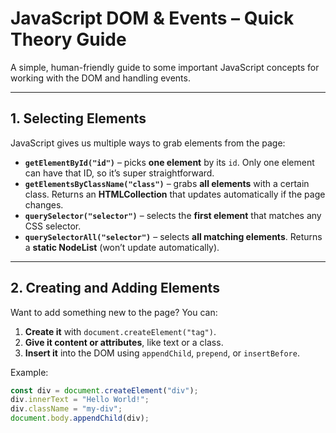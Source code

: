 # JavaScript DOM & Events – Quick Theory Guide

A simple, human-friendly guide to some important JavaScript concepts for working with the DOM and handling events.

---

## 1. Selecting Elements

JavaScript gives us multiple ways to grab elements from the page:

- **`getElementById("id")`** – picks **one element** by its `id`. Only one element can have that ID, so it’s super straightforward.  
- **`getElementsByClassName("class")`** – grabs **all elements** with a certain class. Returns an **HTMLCollection** that updates automatically if the page changes.  
- **`querySelector("selector")`** – selects the **first element** that matches any CSS selector.  
- **`querySelectorAll("selector")`** – selects **all matching elements**. Returns a **static NodeList** (won’t update automatically).

---

## 2. Creating and Adding Elements

Want to add something new to the page? You can:

1. **Create it** with `document.createElement("tag")`.  
2. **Give it content or attributes**, like text or a class.  
3. **Insert it** into the DOM using `appendChild`, `prepend`, or `insertBefore`.

Example:  

``` js
const div = document.createElement("div");
div.innerText = "Hello World!";
div.className = "my-div";
document.body.appendChild(div);
